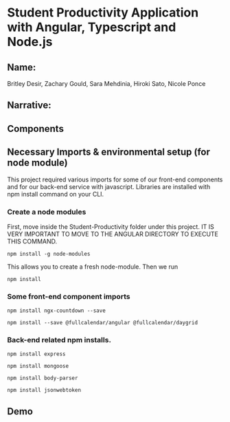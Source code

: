 # Student Productivity Application with Angular, Typescript and Node.js

## Name:

Britley Desir, Zachary Gould, Sara Mehdinia, Hiroki Sato, Nicole Ponce

## Narrative:


## Components



## Necessary Imports & environmental setup (for node module)
This project required various imports for some of our front-end components and for our back-end service with javascript. Libraries are installed with npm install command on your CLI.
### Create a node modules

First, move inside the Student-Productivity folder under this project. IT IS VERY IMPORTANT TO MOVE TO THE ANGULAR DIRECTORY TO EXECUTE THIS COMMAND. 

```
npm install -g node-modules
```
This allows you to create a fresh node-module. 
Then we run 
```
npm install
```



### Some front-end component imports

```
npm install ngx-countdown --save
```
```
npm install --save @fullcalendar/angular @fullcalendar/daygrid
```

### Back-end related npm installs.

```
npm install express
```
```
npm install mongoose
```
```
npm install body-parser
```
```
npm install jsonwebtoken
```

## Demo


